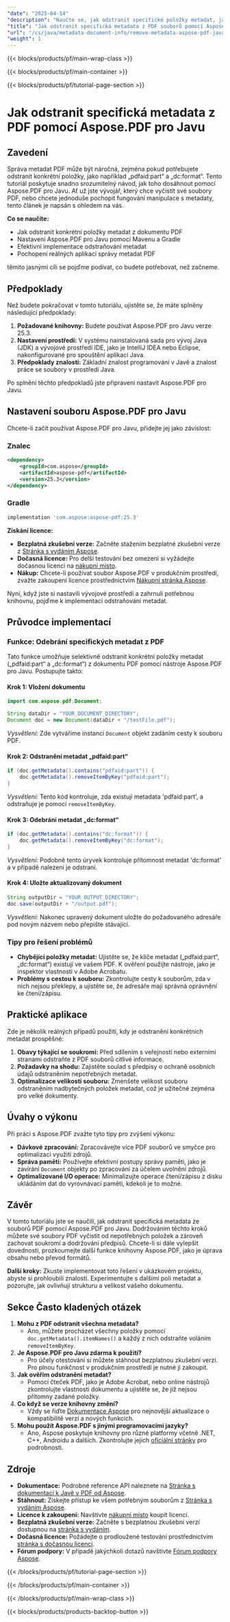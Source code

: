 ```yaml
---
"date": "2025-04-14"
"description": "Naučte se, jak odstranit specifické položky metadat, jako například „pdfaid'part“ a „dc'format“, ze souborů PDF pomocí nástroje Aspose.PDF pro Javu. Postupujte podle tohoto podrobného návodu pro efektivní správu PDF."
"title": "Jak odstranit specifická metadata z PDF souborů pomocí Aspose.PDF pro Javu – Komplexní průvodce"
"url": "/cs/java/metadata-document-info/remove-metadata-aspose-pdf-java-tutorial/"
"weight": 1
---
```


{{< blocks/products/pf/main-wrap-class >}}

{{< blocks/products/pf/main-container >}}

{{< blocks/products/pf/tutorial-page-section >}}
# Jak odstranit specifická metadata z PDF pomocí Aspose.PDF pro Javu

## Zavedení
Správa metadat PDF může být náročná, zejména pokud potřebujete odstranit konkrétní položky, jako například „pdfaid:part“ a „dc:format“. Tento tutoriál poskytuje snadno srozumitelný návod, jak toho dosáhnout pomocí Aspose.PDF pro Javu. Ať už jste vývojář, který chce vyčistit své soubory PDF, nebo chcete jednoduše pochopit fungování manipulace s metadaty, tento článek je napsán s ohledem na vás.

**Co se naučíte:**
- Jak odstranit konkrétní položky metadat z dokumentu PDF
- Nastavení Aspose.PDF pro Javu pomocí Mavenu a Gradle
- Efektivní implementace odstraňování metadat
- Pochopení reálných aplikací správy metadat PDF

těmito jasnými cíli se pojďme podívat, co budete potřebovat, než začneme.

## Předpoklady
Než budete pokračovat v tomto tutoriálu, ujistěte se, že máte splněny následující předpoklady:
1. **Požadované knihovny:** Budete používat Aspose.PDF pro Javu verze 25.3.
2. **Nastavení prostředí:** V systému nainstalovaná sada pro vývoj Java (JDK) a vývojové prostředí IDE, jako je IntelliJ IDEA nebo Eclipse, nakonfigurované pro spouštění aplikací Java.
3. **Předpoklady znalostí:** Základní znalost programování v Javě a znalost práce se soubory v prostředí Java.

Po splnění těchto předpokladů jste připraveni nastavit Aspose.PDF pro Javu.

## Nastavení souboru Aspose.PDF pro Javu
Chcete-li začít používat Aspose.PDF pro Javu, přidejte jej jako závislost:

### Znalec
```xml
<dependency>
    <groupId>com.aspose</groupId>
    <artifactId>aspose-pdf</artifactId>
    <version>25.3</version>
</dependency>
```

### Gradle
```gradle
implementation 'com.aspose:aspose-pdf:25.3'
```

**Získání licence:** 
- **Bezplatná zkušební verze:** Začněte stažením bezplatné zkušební verze z [Stránka s vydáním Aspose](https://releases.aspose.com/pdf/java/).
- **Dočasná licence:** Pro delší testování bez omezení si vyžádejte dočasnou licenci na [nákupní místo](https://purchase.aspose.com/temporary-license/).
- **Nákup:** Chcete-li používat soubor Aspose.PDF v produkčním prostředí, zvažte zakoupení licence prostřednictvím [Nákupní stránka Aspose](https://purchase.aspose.com/buy).

Nyní, když jste si nastavili vývojové prostředí a zahrnuli potřebnou knihovnu, pojďme k implementaci odstraňování metadat.

## Průvodce implementací
### Funkce: Odebrání specifických metadat z PDF
Tato funkce umožňuje selektivně odstranit konkrétní položky metadat („pdfaid:part“ a „dc:format“) z dokumentu PDF pomocí nástroje Aspose.PDF pro Javu. Postupujte takto:

#### Krok 1: Vložení dokumentu
```java
import com.aspose.pdf.Document;

String dataDir = "YOUR_DOCUMENT_DIRECTORY";
Document doc = new Document(dataDir + "/testFile.pdf");
```
*Vysvětlení:* Zde vytváříme instanci `Document` objekt zadáním cesty k souboru PDF.

#### Krok 2: Odstranění metadat „pdfaid:part“
```java
if (doc.getMetadata().contains("pdfaid:part")) {
    doc.getMetadata().removeItemByKey("pdfaid:part");
}
```
*Vysvětlení:* Tento kód kontroluje, zda existují metadata 'pdfaid:part', a odstraňuje je pomocí `removeItemByKey`.

#### Krok 3: Odebrání metadat „dc:format“
```java
if (doc.getMetadata().contains("dc:format")) {
    doc.getMetadata().removeItemByKey("dc:format");
}
```
*Vysvětlení:* Podobně tento úryvek kontroluje přítomnost metadat 'dc:format' a v případě nalezení je odstraní.

#### Krok 4: Uložte aktualizovaný dokument
```java
String outputDir = "YOUR_OUTPUT_DIRECTORY";
doc.save(outputDir + "/output.pdf");
```
*Vysvětlení:* Nakonec upravený dokument uložte do požadovaného adresáře pod novým názvem nebo přepište stávající.

### Tipy pro řešení problémů
- **Chybějící položky metadat:** Ujistěte se, že klíče metadat („pdfaid:part“, „dc:format“) existují ve vašem PDF. K ověření použijte nástroje, jako je inspektor vlastností v Adobe Acrobatu.
- **Problémy s cestou k souboru:** Zkontrolujte cesty k souborům, zda v nich nejsou překlepy, a ujistěte se, že adresáře mají správná oprávnění ke čtení/zápisu.

## Praktické aplikace
Zde je několik reálných případů použití, kdy je odstranění konkrétních metadat prospěšné:
1. **Obavy týkající se soukromí:** Před sdílením s veřejností nebo externími stranami odstraňte z PDF souborů citlivé informace.
2. **Požadavky na shodu:** Zajistěte soulad s předpisy o ochraně osobních údajů odstraněním nepotřebných metadat.
3. **Optimalizace velikosti souboru:** Zmenšete velikost souboru odstraněním nadbytečných položek metadat, což je užitečné zejména pro velké dokumenty.

## Úvahy o výkonu
Při práci s Aspose.PDF zvažte tyto tipy pro zvýšení výkonu:
- **Dávkové zpracování:** Zpracovávejte více PDF souborů ve smyčce pro optimalizaci využití zdrojů.
- **Správa paměti:** Používejte efektivní postupy správy paměti, jako je zavírání `Document` objekty po zpracování za účelem uvolnění zdrojů.
- **Optimalizované I/O operace:** Minimalizujte operace čtení/zápisu z disku ukládáním dat do vyrovnávací paměti, kdekoli je to možné.

## Závěr
V tomto tutoriálu jste se naučili, jak odstranit specifická metadata ze souborů PDF pomocí Aspose.PDF pro Javu. Dodržováním těchto kroků můžete své soubory PDF vyčistit od nepotřebných položek a zároveň zachovat soukromí a dodržování předpisů. Chcete-li si dále vylepšit dovednosti, prozkoumejte další funkce knihovny Aspose.PDF, jako je úprava obsahu nebo převod formátů.

**Další kroky:** Zkuste implementovat toto řešení v ukázkovém projektu, abyste si prohloubili znalosti. Experimentujte s dalšími poli metadat a pozorujte, jak ovlivňují strukturu a velikost vašeho dokumentu.

## Sekce Často kladených otázek
1. **Mohu z PDF odstranit všechna metadata?**
   - Ano, můžete procházet všechny položky pomocí `doc.getMetadata().itemNames()` a každý z nich odstraňte voláním `removeItemByKey`.
2. **Je Aspose.PDF pro Javu zdarma k použití?**
   - Pro účely otestování si můžete stáhnout bezplatnou zkušební verzi. Pro plnou funkčnost v produkčním prostředí je nutné ji zakoupit.
3. **Jak ověřím odstranění metadat?**
   - Pomocí čteček PDF, jako je Adobe Acrobat, nebo online nástrojů zkontrolujte vlastnosti dokumentu a ujistěte se, že již nejsou přítomny zadané položky.
4. **Co když se verze knihovny změní?**
   - Vždy se řiďte [Dokumentace Aspose](https://reference.aspose.com/pdf/java/) pro nejnovější aktualizace o kompatibilitě verzí a nových funkcích.
5. **Mohu použít Aspose.PDF s jinými programovacími jazyky?**
   - Ano, Aspose poskytuje knihovny pro různé platformy včetně .NET, C++, Androidu a dalších. Zkontrolujte jejich [oficiální stránky](https://products.aspose.com/pdf) pro podrobnosti.

## Zdroje
- **Dokumentace:** Podrobné reference API naleznete na [Stránka s dokumentací k Javě v PDF od Aspose](https://reference.aspose.com/pdf/java/).
- **Stáhnout:** Získejte přístup ke všem potřebným souborům z [Stránka s vydáním Aspose](https://releases.aspose.com/pdf/java/).
- **Licence k zakoupení:** Navštivte [nákupní místo](https://purchase.aspose.com/buy) koupit licenci.
- **Bezplatná zkušební verze:** Začněte s bezplatnou zkušební verzí dostupnou na [stránka s vydáním](https://releases.aspose.com/pdf/java/).
- **Dočasná licence:** Požádejte o prodloužené testování prostřednictvím [stránka s dočasnou licencí](https://purchase.aspose.com/temporary-license/).
- **Fórum podpory:** V případě jakýchkoli dotazů navštivte [Fórum podpory Aspose](https://forum.aspose.com/c/pdf/10).

{{< /blocks/products/pf/tutorial-page-section >}}

{{< /blocks/products/pf/main-container >}}

{{< /blocks/products/pf/main-wrap-class >}}

{{< blocks/products/products-backtop-button >}}